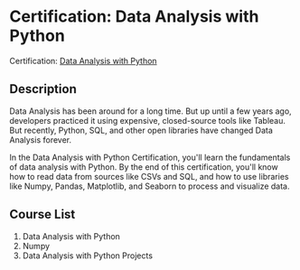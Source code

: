 # Certification: Data Analysis with Python

Certification: [Data Analysis with Python](https://www.freecodecamp.org/learn/data-analysis-with-python/#numpy)

## Description

Data Analysis has been around for a long time. But up until a few years ago, developers practiced it using expensive, closed-source tools like Tableau. But recently, Python, SQL, and other open libraries have changed Data Analysis forever.

In the Data Analysis with Python Certification, you'll learn the fundamentals of data analysis with Python. By the end of this certification, you'll know how to read data from sources like CSVs and SQL, and how to use libraries like Numpy, Pandas, Matplotlib, and Seaborn to process and visualize data.

## Course List

1. Data Analysis with Python
2. Numpy
3. Data Analysis with Python Projects
